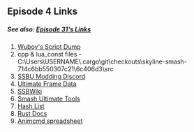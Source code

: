 ## Episode 4 Links
##### See also: [Episode 31's Links](https://github.com/LilyLavender/ssbu-mod-workshop/blob/main/episode31/Links.md)

1) [Wuboy's Script Dump](https://github.com/WuBoytH/SSBU-Dumped-Scripts/tree/main/smashline)
2) cpp & lua_const files - C:\Users\USERNAME\\.cargo\git\checkouts\skyline-smash-714c6bb550307c21\6c406d3\src
3) [SSBU Modding Discord](https://discord.gg/ASJyTrZ)
4) [Ultimate Frame Data](https://ultimateframedata.com/smash)
5) [SSBWiki](https://www.ssbwiki.com/)
6) [Smash Ultimate Tools](https://smashultimatetools.com/)
7) [Hash List](https://raw.githubusercontent.com/ultimate-research/param-labels/master/ParamLabels.csv)
8) [Rust Docs](https://ultimate-research.github.io/skyline-rs-template/doc/smash/index.html)
9) [Animcmd spreadsheet](https://docs.google.com/spreadsheets/d/1q_TpWoQkr9YWgQ7fc3JpHuU9zKfCLtl80Uodcyc0NPY/edit#gid=0)